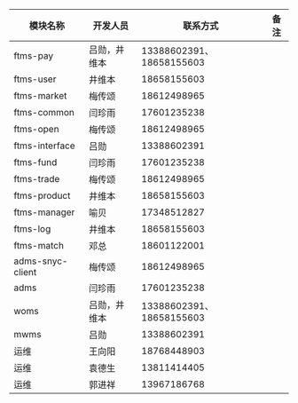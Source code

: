 | 模块名称         | 开发人员     | 联系方式                 | 备注 |
| ---------------- | ------------ | ------------------------ | ---- |
| ftms-pay         | 吕勋，井维本 | 13388602391、18658155603 |      |
| ftms-user        | 井维本       | 18658155603              |      |
| ftms-market      | 梅传颂       | 18612498965              |      |
| ftms-common      | 闫珍雨       | 17601235238              |      |
| ftms-open        | 梅传颂       | 18612498965              |      |
| ftms-interface   | 吕勋         | 13388602391              |      |
| ftms-fund        | 闫珍雨       | 17601235238              |      |
| ftms-trade       | 梅传颂       | 18612498965              |      |
| ftms-product     | 井维本       | 18658155603              |      |
| ftms-manager     | 喻贝         | 17348512827              |      |
| ftms-log         | 井维本       | 18658155603              |      |
| ftms-match       | 邓总         | 18601122001              |      |
| adms-snyc-client | 梅传颂       | 18612498965              |      |
| adms             | 闫珍雨       | 17601235238              |      |
| woms             | 吕勋，井维本 | 13388602391、18658155603 |      |
| mwms             | 吕勋         | 13388602391              |      |
| 运维             | 王向阳       | 18768448903              |      |
| 运维             | 袁德生       | 13811414405              |      |
| 运维             | 郭进祥       | 13967186768              |      |